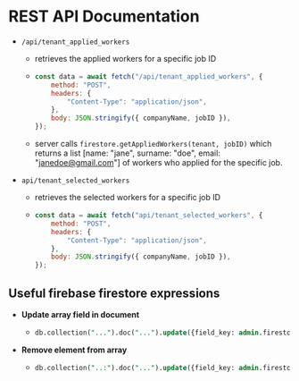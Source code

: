 # REST API Documentation

* `/api/tenant_applied_workers`
    * retrieves the applied workers for a specific job ID
    
    * ```javascript
      const data = await fetch("/api/tenant_applied_workers", {
          method: "POST",
          headers: {
              "Content-Type": "application/json",
          },
          body: JSON.stringify({ companyName, jobID }),
      });
      ```
    * server calls `firestore.getAppliedWorkers(tenant, jobID)` which returns a list [name: "jane", surname: "doe", email: "janedoe@gmail.com"] of workers who applied for the specific job.

* `api/tenant_selected_workers`

  * retrieves the selected workers for a specific job ID

  * ```javascript
    const data = await fetch("api/tenant_selected_workers", {
        method: "POST",
        headers: {
            "Content-Type": "application/json",
        },
        body: JSON.stringify({ companyName, jobID }),
    });
    ```





## Useful firebase firestore expressions

* **Update array field in document**

  * ```sql
    db.collection("...").doc("...").update({field_key: admin.firestore.FieldValue.arrayUnion(new_field_value)});
    ```

* **Remove element from array**

  * ```sql
    db.collection("..:").doc("...").update({field_key: admin.firestore.FieldValue.arrayRemove(field_value)});
    ```

    